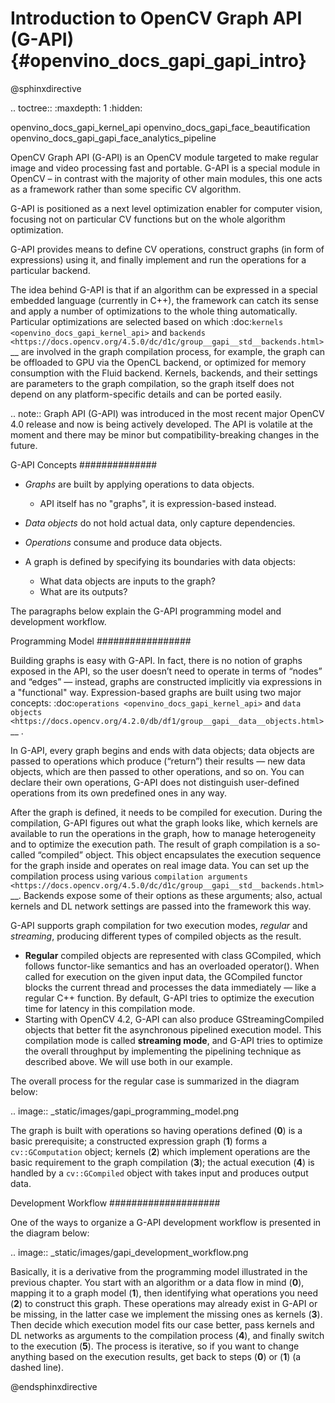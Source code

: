 # Introduction to OpenCV Graph API (G-API) {#openvino_docs_gapi_gapi_intro}

@sphinxdirective

.. toctree::
   :maxdepth: 1
   :hidden:

   openvino_docs_gapi_kernel_api
   openvino_docs_gapi_face_beautification
   openvino_docs_gapi_gapi_face_analytics_pipeline

OpenCV Graph API (G-API) is an OpenCV module targeted to make regular image and video processing fast and portable. G-API is a special module in OpenCV – in contrast with the majority of other main modules, this one acts as a framework rather than some specific CV algorithm. 

G-API is positioned as a next level optimization enabler for computer vision, focusing not on particular CV functions but on the whole algorithm optimization.

G-API provides means to define CV operations, construct graphs (in form of expressions) using it, and finally implement and run the operations for a particular backend.

The idea behind G-API is that if an algorithm can be expressed in a special embedded language (currently in C++), the framework can catch its sense and apply a number of optimizations to the whole thing automatically. Particular optimizations are selected based on which :doc:`kernels <openvino_docs_gapi_kernel_api>` and `backends <https://docs.opencv.org/4.5.0/dc/d1c/group__gapi__std__backends.html>`__ are involved in the graph compilation process, for example, the graph can be offloaded to GPU via the OpenCL backend, or optimized for memory consumption with the Fluid backend. Kernels, backends, and their settings are parameters to the graph compilation, so the graph itself does not depend on any platform-specific details and can be ported easily.

.. note::
   Graph API (G-API) was introduced in the most recent major OpenCV 4.0 release and now is being actively developed. The API is volatile at the moment and there may be minor but compatibility-breaking changes in the future.

G-API Concepts
##############

* *Graphs* are built by applying operations to data objects.
  
  * API itself has no "graphs", it is expression-based instead.
  
* *Data objects* do not hold actual data, only capture dependencies.
* *Operations* consume and produce data objects.
* A graph is defined by specifying its boundaries with data objects:
   
  * What data objects are inputs to the graph?
  * What are its outputs?

The paragraphs below explain the G-API programming model and development workflow.   

Programming Model
#################

Building graphs is easy with G-API. In fact, there is no notion of graphs exposed in the API, so the user doesn’t need to operate in terms of “nodes” and “edges” — instead, graphs are constructed implicitly via expressions in a "functional" way. Expression-based graphs are built using two major concepts: :doc:`operations <openvino_docs_gapi_kernel_api>` and `data objects <https://docs.opencv.org/4.2.0/db/df1/group__gapi__data__objects.html>`__ .

In G-API, every graph begins and ends with data objects; data objects are passed to operations which produce (“return”) their results — new data objects, which are then passed to other operations, and so on. You can declare their own operations, G-API does not distinguish user-defined operations from its own predefined ones in any way.

After the graph is defined, it needs to be compiled for execution. During the compilation, G-API figures out what the graph looks like, which kernels are available to run the operations in the graph, how to manage heterogeneity and to optimize the execution path. The result of graph compilation is a so-called “compiled” object. This object encapsulates the execution sequence for the graph inside and operates on real image data. You can set up the compilation process using various `compilation arguments <https://docs.opencv.org/4.5.0/dc/d1c/group__gapi__std__backends.html>`__. Backends expose some of their options as these arguments; also, actual kernels and DL network settings are passed into the framework this way.

G-API supports graph compilation for two execution modes, *regular* and *streaming*, producing different types of compiled objects as the result.

* **Regular** compiled objects are represented with class GCompiled, which follows functor-like semantics and has an overloaded operator(). When called for execution on the given input data, the GCompiled functor blocks the current thread and processes the data immediately — like a regular C++ function. By default, G-API tries to optimize the execution time for latency in this compilation mode.
* Starting with OpenCV 4.2, G-API can also produce GStreamingCompiled objects that better fit the asynchronous pipelined execution model. This compilation mode is called **streaming mode**, and G-API tries to optimize the overall throughput by implementing the pipelining technique as described above. We will use both in our example.

The overall process for the regular case is summarized in the diagram below:

.. image:: _static/images/gapi_programming_model.png

The graph is built with operations so having operations defined (**0**) is a basic prerequisite; a constructed expression graph (**1**) forms a ``cv::GComputation`` object; kernels (**2**) which implement operations are the basic requirement to the graph compilation (**3**); the actual execution (**4**) is handled by a ``cv::GCompiled`` object with takes input and produces output data.

Development Workflow
####################

One of the ways to organize a G-API development workflow is presented in the diagram below:

.. image:: _static/images/gapi_development_workflow.png

Basically, it is a derivative from the programming model illustrated in the previous chapter. You start with an algorithm or a data flow in mind (**0**), mapping it to a graph model (**1**), then identifying what operations you need (**2**) to construct this graph. These operations may already exist in G-API or be missing, in the latter case we implement the missing ones as kernels (**3**). Then decide which execution model fits our case better, pass kernels and DL networks as arguments to the compilation process (**4**), and finally switch to the execution (**5**). The process is iterative, so if you want to change anything based on the execution results, get back to steps (**0**) or (**1**) (a dashed line).


@endsphinxdirective



